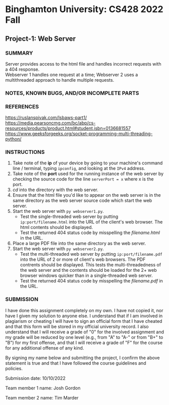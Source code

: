 # Binghamton University: CS428 2022 Fall

## Project-1: Web Server

### SUMMARY

[Provide a short description of your program's functionality, no more than a couple sentences]: #
Server provides access to the html file and handles incorrect requests with a 404 response. <br>
Webserver 1 handles one request at a time; Webserver 2 uses a multithreaded approach to handle multiple requests.
 
### NOTES, KNOWN BUGS, AND/OR INCOMPLETE PARTS

[Add any notes you have here and/or any parts of the project you were not able to complete]: #

### REFERENCES

[List any outside resources used]: #
https://ruslanspivak.com/lsbaws-part1/ <br>
https://media.pearsoncmg.com/bc/abp/cs-resources/products/product.html#student,isbn=0136681557 <br>
https://www.geeksforgeeks.org/socket-programming-multi-threading-python/ <br>

### INSTRUCTIONS

[Provide clear and complete step-by-step instructions on how to run and test your project]: #
1. Take note of the **ip** of your device by going to your machine's command line / terminal, typing `ipconfig`, and looking at the `IPv4` address.
2. Take note of the **port** used for the running instance of the web server by checking the source code for the line `serverPort = x` where x is the port.
3. *cd* into the directory with the web server.
4. Ensure that the html file you'd like to appear on the web server is in the same directory as the web server source code which start the web server.
5. Start the web server with `py webserver1.py`.
    - Test the single-threaded web server by putting `ip:port/filename.html` into the URL of the client's web browser. The html contents should be displayed.
    - Test the returned 404 status code by misspelling the *filename.html* in the URL.
6. Place a large PDF file into the same directory as the web server.
7. Start the web server with `py webserver2.py`.
    - Test the multi-threaded web server by putting `ip:port/filename.pdf` into the URL of 2 or more of client's web browsers. The PDF contrents should be displayed. This tests the multi-threadedness of the web server and the contents should be loaded for the 2+ web browser windows quicker than in a single-threaded web server.
    - Test the returned 404 status code by misspelling the *filename.pdf* in the URL.

### SUBMISSION

I have done this assignment completely on my own. I have not copied it, nor have I given my solution to anyone else. I understand that if I am involved in plagiarism or cheating I will have to sign an official form that I have cheated and that this form will be stored in my official university record. I also understand that I will receive a grade of "0" for the involved assignment and my grade will be reduced by one level (e.g., from "A" to "A-" or from "B+" to "B") for my first offense, and that I will receive a grade of "F" for the course for any additional offense of any kind.

By signing my name below and submitting the project, I confirm the above statement is true and that I have followed the course guidelines and policies.

Submission date: 10/10/2022

Team member 1 name: Josh Gordon

Team member 2 name: Tim Marder
